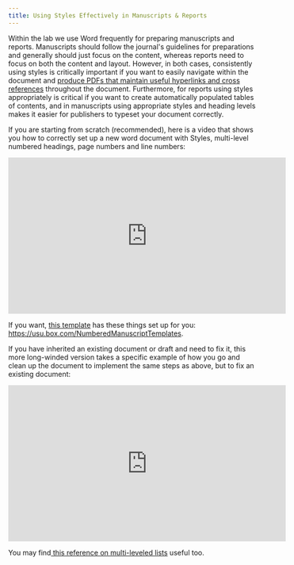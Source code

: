 ```yaml
---
title: Using Styles Effectively in Manuscripts & Reports
---
```




Within the lab we use Word frequently for preparing manuscripts and reports. Manuscripts should follow the journal's guidelines for preparations and generally should just focus on the content, whereas reports need to focus on both the content and layout. However, in both cases, consistently using styles is critically important if you want to easily navigate within the document and [produce PDFs that maintain useful hyperlinks and cross references]({{site.baseurl}}/resources/how-to-guides/use-specific-software/word/saving-word-documents-as-pdfs) throughout the document. Furthermore, for reports using styles appropriately is critical if you want to create automatically populated tables of contents, and in manuscripts using appropriate styles and heading levels makes it easier for publishers to typeset your document correctly. 

If you are starting from scratch (recommended), here is a video that shows you how to correctly set up a new word document with Styles, multi-level numbered headings, page numbers  and line numbers:

<iframe width="560" height="315" src="https://www.youtube.com/embed/7va_Mmo9ISI" frameborder="0" allowfullscreen></iframe>

If you want, [this template](https://usu.box.com/NumberedManuscriptTemplates) has these things set up for you: https://usu.box.com/NumberedManuscriptTemplates.

If you have inherited an existing document or draft and need to fix it, this more long-winded version takes a specific example of how you go and clean up the document to implement the same steps as above, but to fix an existing document:

<iframe width="560" height="315" src="https://www.youtube.com/embed/40gie_N-Dks" frameborder="0" allowfullscreen></iframe>

You may find[ this reference on multi-leveled lists](https://wordknowhow.wordpress.com/2013/01/30/how-to-use-multilevel-numbered-headings-in-the-word/) useful too.